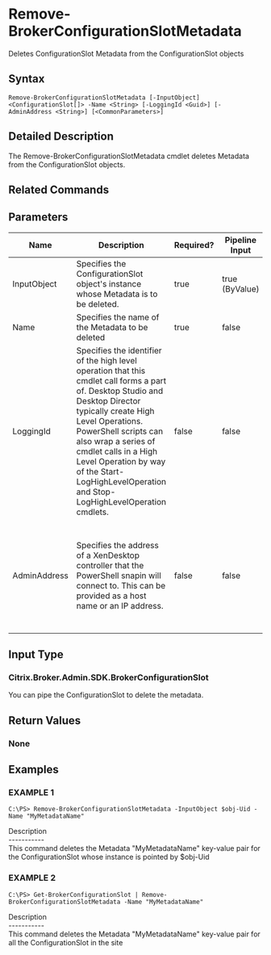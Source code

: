 ﻿# Remove-BrokerConfigurationSlotMetadata

   Deletes ConfigurationSlot Metadata from the ConfigurationSlot objects

## Syntax
```
Remove-BrokerConfigurationSlotMetadata [-InputObject] <ConfigurationSlot[]> -Name <String> [-LoggingId <Guid>] [-AdminAddress <String>] [<CommonParameters>]
```

## Detailed Description
   The Remove-BrokerConfigurationSlotMetadata cmdlet deletes Metadata from the ConfigurationSlot objects.

## Related Commands
## Parameters

| Name   | Description | Required? | Pipeline Input | Default Value |
| --- | --- | --- | --- | --- |
| InputObject | Specifies the ConfigurationSlot object's instance whose Metadata is to be deleted. | true | true (ByValue) |  |
| Name | Specifies the name of the Metadata to be deleted | true | false |  |
| LoggingId | Specifies the identifier of the high level operation that this cmdlet call forms a part of. Desktop Studio and Desktop Director typically create High Level Operations. PowerShell scripts can also wrap a series of cmdlet calls in a High Level Operation by way of the Start-LogHighLevelOperation and Stop-LogHighLevelOperation cmdlets. | false | false |  |
| AdminAddress | Specifies the address of a XenDesktop controller that the PowerShell snapin will connect to. This can be provided as a host name or an IP address. | false | false | Localhost. Once a value is provided by any cmdlet, this value will become the default. |

## Input Type
### Citrix.Broker.Admin.SDK.BrokerConfigurationSlot
   You can pipe the ConfigurationSlot to delete the metadata.
## Return Values
### None
   
## Examples

### EXAMPLE 1
```
C:\PS> Remove-BrokerConfigurationSlotMetadata -InputObject $obj-Uid -Name "MyMetadataName"
```
   Description<br>-----------<br>This command deletes the Metadata "MyMetadataName" key-value pair for the ConfigurationSlot whose instance is pointed by $obj-Uid
### EXAMPLE 2
```
C:\PS> Get-BrokerConfigurationSlot | Remove-BrokerConfigurationSlotMetadata -Name "MyMetadataName"
```
   Description<br>-----------<br>This command deletes the Metadata "MyMetadataName" key-value pair for all the ConfigurationSlot in the site
